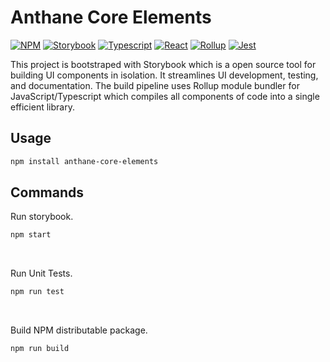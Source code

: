 # Anthane Core Elements

[![NPM](https://badges.aleen42.com/src/npm.svg)](https://www.npmjs.com/)
[![Storybook](https://cdn.jsdelivr.net/gh/storybookjs/brand@main/badge/badge-storybook.svg)](https://storybook.js.org/)
[![Typescript](https://badges.aleen42.com/src/typescript.svg)](https://www.typescriptlang.org/)
[![React](https://badges.aleen42.com/src/react.svg)](https://reactjs.org/)
[![Rollup](https://badges.aleen42.com/src/rollup.svg)](https://rollupjs.org/)
[![Jest](https://badges.aleen42.com/src/jest_2.svg)](https://jestjs.io/)

This project is bootstraped with Storybook which is a open source tool for building UI components in isolation. It streamlines UI development, testing, and documentation. The build pipeline uses Rollup module bundler for JavaScript/Typescript which compiles all components of code into a single efficient library.

## Usage

```bash
npm install anthane-core-elements
```

## Commands

Run storybook.

```bash
npm start
```

<br>

Run Unit Tests.

```bash
npm run test
```

<br>

Build NPM distributable package.

```bash
npm run build
```

